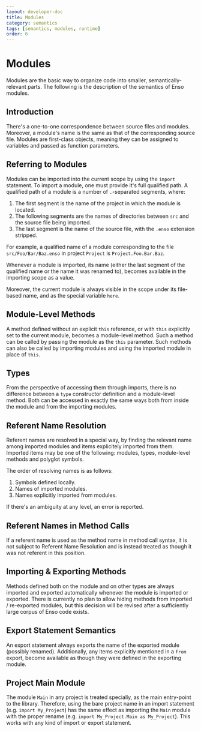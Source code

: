 ```yaml
---
layout: developer-doc
title: Modules
category: semantics
tags: [semantics, modules, runtime]
order: 6
---
```


# Modules

Modules are the basic way to organize code into smaller, semantically-relevant
parts. The following is the description of the semantics of Enso modules.

## Introduction

There's a one-to-one correspondence between source files and modules. Moreover,
a module's name is the same as that of the corresponding source file.
Modules are first-class objects, meaning they can be assigned to variables
and passed as function parameters.

## Referring to Modules

Modules can be imported into the current scope by using the `import` statement.
To import a module, one must provide it's full qualified path. A qualified path
of a module is a number of `.`-separated segments, where:

1. The first segment is the name of the project in which the module is located.
2. The following segments are the names of directories between `src` and the
   source file being imported.
3. The last segment is the name of the source file, with the `.enso` extension
   stripped.
   
For example, a qualified name of a module corresponding to the file
`src/Foo/Bar/Baz.enso` in project `Project` is `Project.Foo.Bar.Baz`.

Whenever a module is imported, its name (either the last segment of the
qualified name or the name it was renamed to), becomes available in the
importing scope as a value.

Moreover, the current module is always visible in the scope under its
file-based name, and as the special variable `here`.

## Module-Level Methods

A method defined without an explicit `this` reference, or with `this` explicitly
set to the current module, becomes a module-level method. Such a method can be
called by passing the module as the `this` parameter. Such methods can also be
called by importing modules and using the imported module in place of `this`.

## Types

From the perspective of accessing them through imports, there is no difference between a `type` constructor 
definition and a module-level method. Both can be accessed in exactly the same
ways both from inside the module and from the importing modules.

## Referent Name Resolution

Referent names are resolved in a special way, by finding the relevant name among
imported modules and items explicitely imported from them. Imported items may
be one of the following: modules, types, module-level methods and polyglot
symbols.

The order of resolving names is as follows:

1. Symbols defined locally.
2. Names of imported modules.
3. Names explicitly imported from modules.

If there's an ambiguity at any level, an error is reported.

## Referent Names in Method Calls

If a referent name is used as the method name in method call syntax, it is not
subject to Referent Name Resolution and is instead treated as though it was not
referent in this position.

## Importing & Exporting Methods

Methods defined both on the module and on other types are always imported and
exported automatically whenever the module is imported or exported. There is
currently no plan to allow hiding methods from imported / re-exported modules,
but this decision will be revised after a sufficiently large corpus of Enso
code exists.

## Export Statement Semantics

An export statement always exports the name of the exported module (possibly
renamed). Additionally, any items explicitly mentioned in a `from` export, become
available as though they were defined in the exporting module.

## Project Main Module

The module `Main` in any project is treated specially, as the main entry-point
to the library. Therefore, using the bare project name in an import statement 
(e.g. `import My_Project`) has the same effect as importing the `Main` module
with the proper rename (e.g. `import My_Project.Main as My_Project`). This
works with any kind of import or export statement.
